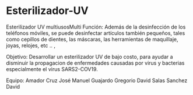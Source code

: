 # Esterilizador-UV
Esterilizador UV multiusosMulti Función: Además de la desinfección de los teléfonos móviles, se puede desinfectar artículos también pequeños, tales como cepillos de dientes, las máscaras, las herramientas de maquillaje, joyas, relojes, etc .. ,

Objetivo: Desarrollar un esterilizador UV de bajo costo, para ayudar a disminuir la propagacion de enfermedades causadas por virus y bacterias especialmente el virus SARS2-COV19.

Equipo:
Amador Cruz José Manuel 
Guajardo Gregorio David
Salas Sanchez David
